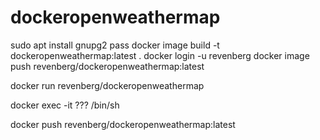 # dockeropenweathermap

sudo apt install gnupg2 pass
docker image build -t dockeropenweathermap:latest .
docker login -u revenberg
docker image push revenberg/dockeropenweathermap:latest

docker run revenberg/dockeropenweathermap


docker exec -it ??? /bin/sh

docker push revenberg/dockeropenweathermap:latest